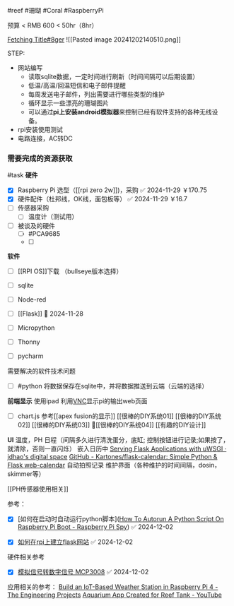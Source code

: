 #reef #珊瑚 #Coral #RaspberryPi

预算 < RMB 600 < 50hr（8hr）

[Fetching Title#8ger](https://youtu.be/0lguyj1sFS8)
![[Pasted image 20241202140510.png]]


STEP:
- 网站编写
	- 读取sqlite数据，一定时间进行刷新（时间间隔可以后期设置）
	- 低温/高温/回温短信和电子邮件提醒
	- 每周发送电子邮件，列出需要进行哪些类型的维护
	- 循环显示一些漂亮的珊瑚图片
	- 可以通过**pi上安装android模拟器**来控制已经有软件支持的各种无线设备。
- rpi安装使用测试
- 电路连接，AC转DC






### 需要完成的资源获取

#task 
**硬件**
- [x] Raspberry Pi 选型（[[rpi zero 2w]])，采购 ✅ 2024-11-29  ￥170.75
- [x] 硬件配件（杜邦线，OK线，面包板等） ✅ 2024-11-29    ￥16.7
- [ ] 传感器采购
	- [ ] 温度计（测试用）
- [ ] 被谈及的硬件
	- [ ] #PCA9685
	- [ ] 

**软件**
- [ ] [[RPI OS]]下载 （bullseye版本选择）
- [ ] sqlite
- [ ] Node-red
- [ ] [[Flask]] 🛫 2024-11-28 
- [ ] Micropython
- [ ] Thonny
- [ ] pycharm


需要解决的软件技术问题
- [ ] #python 将数据保存在sqlite中，并将数据推送到云端（云端的选择）




**前端显示**
使用ipad 利用[VNC](https://apps.apple.com/gb/app/realvnc-viewer-remote-desktop/id352019548)显示pi的输出web页面
- [ ] chart.js
参考[[apex fusion的显示]]
[[很棒的DIY系统01]]
[[很棒的DIY系统02]]
[[很棒的DIY系统03]]
🔴[[很棒的DIY系统04]]
[[有趣的DIY设计]]


**UI**
温度，PH 
日程（间隔多久进行清洗蛋分，底缸; 控制按钮进行记录;如果按了，就清除，否则一直闪烁）
	嵌入日历中
	[Serving Flask Applications with uWSGI · jdhao's digital space](https://jdhao.github.io/2020/06/13/flask_serving_via_wsgi_server/)
	[GitHub - Kartones/flask-calendar: Simple Python & Flask web-calendar](https://github.com/Kartones/flask-calendar?tab=readme-ov-file)
自动拍照记录
维护界面（各种维护的时间间隔，dosin，skimmer等）



[[PH传感器使用相关]]


参考：

- [x] [如何在启动时自动运行python脚本]([How To Autorun A Python Script On Raspberry Pi Boot - Raspberry Pi Spy](https://www.raspberrypi-spy.co.uk/2015/02/how-to-autorun-a-python-script-on-raspberry-pi-boot/)) ✅ 2024-12-02
- [x] [如何在rpi上建立flask网站](https://www.raspberrypi-spy.co.uk/2017/07/create-a-basic-python-web-server-with-flask/) ✅ 2024-12-02


硬件相关参考
- [x] [模拟信号转数字信号 MCP3008](https://www.raspberrypi-spy.co.uk/2013/10/analogue-sensors-on-the-raspberry-pi-using-an-mcp3008/) ✅ 2024-12-02




应用相关的参考：
[Build an IoT-Based Weather Station in Raspberry Pi 4 - The Engineering Projects](https://www.theengineeringprojects.com/2024/01/build-an-iot-based-weather-station-in-raspberry-pi-4.html)
[Aquarium App Created for Reef Tank - YouTube](https://youtu.be/DdM4q2Ocza4)
